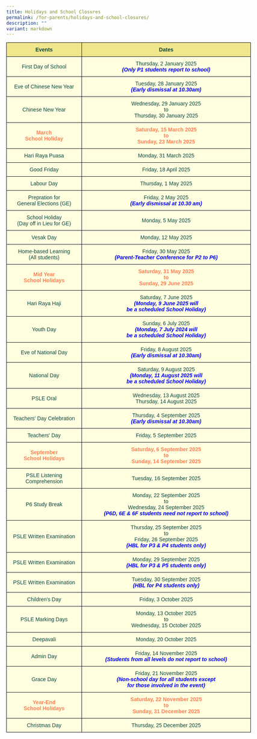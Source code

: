 ```yaml
---
title: Holidays and School Closures
permalink: /for-parents/holidays-and-school-closures/
description: ""
variant: markdown
---
```

<style type="text/css">
.tg  {border-collapse:collapse;border-spacing:0;margin:0px auto;}
.tg td{border-color:black;border-style:solid;border-width:1px;font-family:Arial, sans-serif;font-size:14px;
  overflow:hidden;padding:10px 5px;word-break:normal;}
.tg th{border-color:black;border-style:solid;border-width:1px;font-family:Arial, sans-serif;font-size:14px;
  font-weight:normal;overflow:hidden;padding:10px 5px;word-break:normal;}
.tg .tg-yhj4{background-color:#FFFFE0;color:#0C463A;text-align:center;vertical-align:middle}
.tg .tg-yhj7{background-color:#F0E68C;color:#0C463A;text-align:center;vertical-align:middle}
.tg .tg-yhj8{background-color:#FFFFE0;color:#0C463A;text-align:center;vertical-align:middle}
</style>

	
<table class="tg" style="undefined; table-layout: fixed; width: 650px">
<colgroup>
<col style="width: 200px">
	<col style="width: 450px">
</colgroup>
<tbody>
  <tr>
    <td class="tg-yhj7"><b>Events</b><br></td>
		<td class="tg-yhj7"><b>Dates</b><br></td>
  </tr>
	<tr>
    <td class="tg-yhj8">First Day of School<br></td>
    <td class="tg-yhj8">Thursday, 2 January 2025<br><b style="color:blue"><em>(Only P1 students report to school)</em></b>
	</td></tr>
	<tr>
    <td class="tg-yhj8">Eve of Chinese New Year<br></td>
    <td class="tg-yhj8">Tuesday, 28 January  2025<br><b style="color:blue"><em>(Early dismissal at 10.30am)</em></b>
	</td></tr>
	<tr>
    <td class="tg-yhj8">Chinese New Year<br></td>
    <td class="tg-yhj8">Wednesday, 29 January 2025<br>to<br>Thursday, 30 January 2025<br><b style="color:blue"></b></td>
 </tr>
<tr><td class="tg-yhj8"><b style="color:#FF7F50">March<br>School Holiday<br></b></td>
		<td class="tg-yhj8"><b style="color:#FF7F50">Saturday, 15 March 2025<br>to<br>Sunday, 23 March 2025</b></td>
</tr>
	<tr>
    <td class="tg-yhj8">Hari Raya Puasa<br></td>
    <td class="tg-yhj8">Monday, 31 March 2025<br>
	</td></tr>
		<tr>
    <td class="tg-yhj8">Good Friday<br></td>
    <td class="tg-yhj8">Friday, 18 April 2025<br>
	</td></tr>
	<tr>
	</tr><tr>
    <td class="tg-yhj8">Labour Day<br></td>
    <td class="tg-yhj8">Thursday, 1 May 2025<br>
	</td>
	</tr><tr>
<td class="tg-yhj8">Prepration for <br>General Elections (GE)<br></td>
<td class="tg-yhj8">Friday, 2 May 2025<br><b style="color:blue"><em>(Early dismissal at 10.30 am)</em></b></td>
	</tr><tr>
	<td class="tg-yhj8">School Holiday <br>(Day off in Lieu for GE)<br></td>
    <td class="tg-yhj8">Monday, 5 May 2025<br>
	</td>
	</tr>
	<tr>
    <td class="tg-yhj8">Vesak Day<br></td>
    <td class="tg-yhj8">Monday, 12 May 2025<br>
	</td>
	</tr>
	<tr>
    <td class="tg-yhj8">Home-based Learning <br>(All students)</td>
    <td class="tg-yhj8">Friday, 30 May 2025<br><b style="color:blue"><em>(Parent-Teacher Conference for P2 to P6)</em></b>
	</td>
	</tr>	
	<tr><td class="tg-yhj8"><b style="color:#FF7F50">Mid Year<br>School Holidays<br></b></td>
		<td class="tg-yhj8"><b style="color:#FF7F50">Saturday, 31 May 2025<br>to<br>Sunday, 29 June 2025</b></td>
	</tr>
	<tr>
    <td class="tg-yhj8">Hari Raya Haji<br></td>
    <td class="tg-yhj8">Saturday, 7 June 2025<br><b style="color:blue"><em>(Monday, 9 June 2025 will<br>be a scheduled School Holiday)</em></b>
	</td>
	</tr>
	<tr>
    <td class="tg-yhj8">Youth Day<br></td>
    <td class="tg-yhj8">Sunday, 6 July 2025<br><b style="color:blue"><em>(Monday, 7 July 2024 will<br>be a scheduled School Holiday)</em></b></td>
	</tr>
	<tr>
    <td class="tg-yhj8">Eve of National Day<br></td>
    <td class="tg-yhj8">Friday, 8 August 2025<br><b style="color:blue"><em>(Early dismissal at 10.30am)</em></b></td>
  </tr>
<tr>
    <td class="tg-yhj8">National Day<br></td>
    <td class="tg-yhj8">Saturday, 9 August 2025<br><b style="color:blue"><em>(Monday, 11 August 2025 will<br>be a scheduled School Holiday)</em></b></td>
  </tr>
	<tr>
    <td class="tg-yhj8">PSLE Oral<br></td>
    <td class="tg-yhj8">Wednesday, 13 August 2025<br>Thursday, 14 August 2025<br>
  </td></tr>
	<tr>
    <td class="tg-yhj8">Teachers' Day Celebration<br></td>
    <td class="tg-yhj8">Thursday, 4 September 2025<br><b style="color:blue"><em>(Early dismissal at 10.30am)</em></b></td></tr>
	<tr>
    <td class="tg-yhj8">Teachers' Day<br></td>
    <td class="tg-yhj8">Friday, 5 September 2025<br></td>
  </tr>
	<tr>
		<td class="tg-yhj8"><b style="color:#FF7F50">September<br>School Holidays<br></b></td>
		<td class="tg-yhj8"><b style="color:#FF7F50">Saturday, 6 September  2025<br>to<br>Sunday, 14 September 2025</b></td>
		</tr>
	 <tr>
    <td class="tg-yhj8">PSLE Listening Comprehension<br></td>
    <td class="tg-yhj8">Tuesday, 16 September 2025<br></td>
  </tr>
 <tr>
    <td class="tg-yhj8">P6 Study Break<br></td>
    <td class="tg-yhj8">Monday, 22 September 2025<br>to<br>Wednesday, 24 September 2025<br><b style="color:blue"><em>(P6D, 6E &amp; 6F students need not report to school)<br></em></b></td>
  </tr>
<tr>
 <td class="tg-yhj8">PSLE Written Examination<br></td>
 <td class="tg-yhj8">Thursday, 25 September 2025<br>to<br>Friday, 26 September 2025<br><b style="color:blue"><em>(HBL for P3 &amp; P4 students only)<br></em></b></td>
</tr>
<tr>
 <td class="tg-yhj8">PSLE Written Examination<br></td>
 <td class="tg-yhj8">Monday, 29 September 2025<br><b style="color:blue"><em>(HBL for P3 &amp; P5 students only)<br></em></b></td>
</tr>
	 <tr><td class="tg-yhj8">PSLE Written Examination<br></td>
 <td class="tg-yhj8">Tuesday, 30 September 2025<br><b style="color:blue"><em>(HBL for P4 students only)<br></em></b></td>
</tr>
<tr>
  <td class="tg-yhj8">Children's Day<br></td>
  <td class="tg-yhj8">Friday, 3 October 2025</td>
</tr>
<tr>
  <td class="tg-yhj8">PSLE Marking Days<br></td>
  <td class="tg-yhj8">Monday, 13 October 2025<br>to<br>Wednesday, 15 October 2025<br></td>
</tr>
<tr>
    <td class="tg-yhj8">Deepavali<br></td>
    <td class="tg-yhj8">Monday, 20 October 2025</td>
</tr>
<tr>
    <td class="tg-yhj8">Admin Day<br></td>
    <td class="tg-yhj8">Friday, 14 November 2025<br><b style="color:blue"><em>(Students from all levels do not report to school)</em></b></td>
</tr>

<tr>
    <td class="tg-yhj8">Grace Day<br></td>
    <td class="tg-yhj8">Friday, 21 November 2025<br><b style="color:blue"><em>(Non-school day for all students except<br> for those involved in the event)</em></b></td>
</tr>
<tr>
		<td class="tg-yhj8"><b style="color:#FF7F50">Year-End <br>School Holidays<br></b></td>
		<td class="tg-yhj8"><b style="color:#FF7F50">Saturday, 22 November 2025<br>to<br>Sunday, 31 December 2025</b></td>
</tr>
<tr>
    <td class="tg-yhj8">Christmas Day<br></td>
		<td class="tg-yhj8">Thursday, 25 December 2025</td>
</tr>
</tbody>
</table>